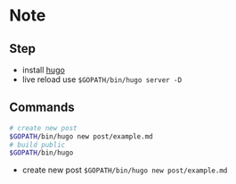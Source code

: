 # Note

## Step
- install [hugo](https://gohugo.io/getting-started/installing/)
- live reload use `$GOPATH/bin/hugo server -D`
## Commands
```sh
# create new post
$GOPATH/bin/hugo new post/example.md
# build public
$GOPATH/bin/hugo 
```
- create new post `$GOPATH/bin/hugo new post/example.md`